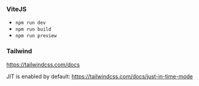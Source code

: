 ### ViteJS

- `npm run dev`
- `npm run build`
- `npm run preview`

### Tailwind

https://tailwindcss.com/docs

JIT is enabled by default: https://tailwindcss.com/docs/just-in-time-mode
